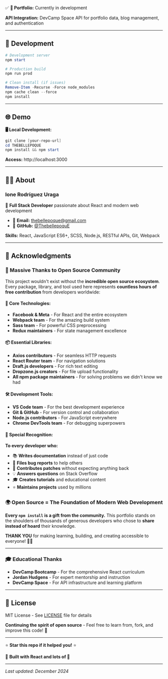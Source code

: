 ✅ **🚧 Portfolio:** Currently in development

**API Integration:** DevCamp Space API for portfolio data, blog management, and authentication

---

## 🔧 **Development**

```powershell
# Development server
npm start

# Production build
npm run prod

# Clean install (if issues)
Remove-Item -Recurse -Force node_modules
npm cache clean --force
npm install
```

---

## 🌐 **Demo**

**🖥️ Local Development:**

```powershell
git clone [your-repo-url]
cd THEBELLEPOQUE
npm install && npm start
```

**Access:** http://localhost:3000

---

## 👩‍💻 **About**

### **Ione Rodríguez Uraga**

🌟 **Full Stack Developer** passionate about React and modern web development

- 📧 **Email:** thebellepoque@gmail.com
- 🐙 **GitHub:** [@ThebellepoquE](https://github.com/ThebellepoquE)

**Skills:** React, JavaScript ES6+, SCSS, Node.js, RESTful APIs, Git, Webpack

---

## 🙏 **Acknowledgments**

### **💙 Massive Thanks to Open Source Community**

This project wouldn't exist without the **incredible open source ecosystem**. Every package, library, and tool used here represents **countless hours of free contribution** from developers worldwide:

#### **🚀 Core Technologies:**

- **Facebook & Meta** - For React and the entire ecosystem
- **Webpack team** - For the amazing build system
- **Sass team** - For powerful CSS preprocessing
- **Redux maintainers** - For state management excellence

#### **📦 Essential Libraries:**

- **Axios contributors** - For seamless HTTP requests
- **React Router team** - For navigation solutions
- **Draft.js developers** - For rich text editing
- **Dropzone.js creators** - For file upload functionality
- **All npm package maintainers** - For solving problems we didn't know we had

#### **🛠️ Development Tools:**

- **VS Code team** - For the best development experience
- **Git & GitHub** - For version control and collaboration
- **Node.js contributors** - For JavaScript everywhere
- **Chrome DevTools team** - For debugging superpowers

#### **🌟 Special Recognition:**

**To every developer who:**

- 📚 **Writes documentation** instead of just code
- 🐛 **Files bug reports** to help others
- 🔧 **Contributes patches** without expecting anything back
- 💡 **Answers questions** on Stack Overflow
- 🎓 **Creates tutorials** and educational content
- ⭐ **Maintains projects** used by millions

### **🌍 Open Source = The Foundation of Modern Web Development**

**Every `npm install` is a gift from the community.** This portfolio stands on the shoulders of thousands of generous developers who chose to **share instead of hoard** their knowledge.

**THANK YOU** for making learning, building, and creating accessible to everyone! 🙏✨

---

### **🎓 Educational Thanks**

- **DevCamp Bootcamp** - For the comprehensive React curriculum
- **Jordan Hudgens** - For expert mentorship and instruction
- **DevCamp Space** - For API infrastructure and learning platform

---

## 📄 **License**

MIT License - See [LICENSE](LICENSE) file for details

**Continuing the spirit of open source** - Feel free to learn from, fork, and improve this code! 🚀

---

⭐ **Star this repo if it helped you!** ⭐

🚀 **Built with React and lots of 💙**

---

_Last updated: December 2024_
